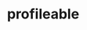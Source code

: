 ---
layout: default
title: profileable
parent: App manifest file
grand_parent: App basics
nav_order: 19
---